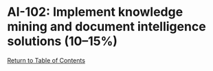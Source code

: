 # AI-102: Implement knowledge mining and document intelligence solutions (10–15%)

[Return to Table of Contents](README.md)